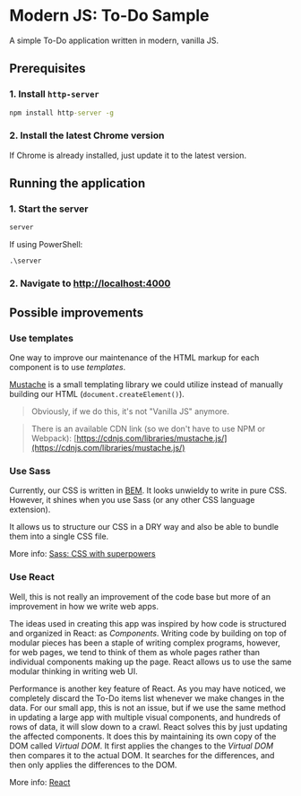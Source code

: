 # Modern JS: To-Do Sample

A simple To-Do application written in modern, vanilla JS.

## Prerequisites

### 1. Install `http-server`

```cmd
npm install http-server -g
```

### 2. Install the latest Chrome version

If Chrome is already installed, just update it to the latest version.

## Running the application

### 1. Start the server

```cmd
server
```

If using PowerShell:
```
.\server
```

### 2. Navigate to [http://localhost:4000](http://localhost:4000)

## Possible improvements

### Use templates

One way to improve our maintenance of the HTML markup for each component is to use _templates_.

[Mustache](https://github.com/janl/mustache.js) is a small templating library we could utilize instead of manually building our HTML (`document.createElement()`).

> Obviously, if we do this, it's not "Vanilla JS" anymore.

> There is an available CDN link (so we don't have to use NPM or Webpack):
> [https://cdnjs.com/libraries/mustache.js/](https://cdnjs.com/libraries/mustache.js/)

### Use Sass

Currently, our CSS is written in [BEM](http://getbem.com/). It looks unwieldy to write in pure CSS. However, it shines when you use Sass (or any other CSS language extension).

It allows us to structure our CSS in a DRY way and also be able to bundle them into a single CSS file.

More info: [Sass: CSS with superpowers](https://sass-lang.com/)

### Use React

Well, this is not really an improvement of the code base but more of an improvement in how we write web apps.

The ideas used in creating this app was inspired by how code is structured and organized in React: as _Components_. Writing code by building on top of modular pieces has been a staple of writing complex programs, however, for web pages, we tend to think of them as whole pages rather than individual components making up the page. React allows us to use the same modular thinking in writing web UI.

Performance is another key feature of React. As you may have noticed, we completely discard the To-Do items list whenever we make changes in the data. For our small app, this is not an issue, but if we use the same method in updating a large app with multiple visual components, and hundreds of rows of data, it will slow down to a crawl. React solves this by just updating the affected components. It does this by maintaining its own copy of the DOM called _Virtual DOM_. It first applies the changes to the _Virtual DOM_ then compares it to the actual DOM. It searches for the differences, and then only applies the differences to the DOM.

More info: [React](https://reactjs.org/)
